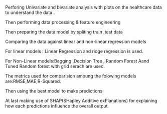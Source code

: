 Perforing Univariate and bivariate analysis with plots on the healthcare data to understand the data .

Then performing data processing & feature engineering 

Then preparing the data model by spliting train ,test data 

Comparing the data against linear and non-linear regression models 

For linear models : Linear Regression and ridge regression is used.

For Non-Linear models:Bagging ,Decision Tree , Random Forest Aand Tuned Random forest with grid serach are used.

The metrics used for comparision amoung the folowing models are:RMSE,MAE,R-Squared.

Then using the best model to make predictions.

At last making use of SHAP(SHapley Additive exPlanations) for explaining how each predictions influence the overall output.

